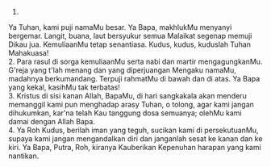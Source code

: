1.
Ya Tuhan, kami puji namaMu besar.
Ya Bapa, makhlukMu menyanyi bergemar.
Langit, buana, laut bersyukur semua
Malaikat segenap memuji Dikau jua.
KemuliaanMu tetap senantiasa.
Kudus, kudus, kuduslah Tuhan Mahakuasa!
<br>
2.
Para rasul di sorga kemuliaanMu
serta nabi dan martir mengagungkanMu.
G'reja yang t'lah menang dan yang diperjuangan
Mengaku namaMu, madahnya berkumandang.
Terpuji rahmatMu di bawah dan di atas.
Ya Bapa yang kekal, kasihMu tak terbatas!
<br>
3.
Kristus di sisi kanan Allah, BapaMu,
di hari sangkakala akan menderu
memanggil kami pun menghadap arasy Tuhan,
o tolong, agar kami jangan dihukumkan,
kar'na telah Kau tanggung dosa semuanya;
olehMu kami damai dengan Allah Bapa.
<br>
4.
Ya Roh Kudus, berilah iman yang teguh,
sucikan kami di persekutuanMu,
supaya kami jangan mengandalkan diri
dan janganlah sesat ke kanan dan ke kiri.
Ya Bapa, Putra, Roh, kiranya Kauberikan
Kepenuhan harapan yang kami nantikan.